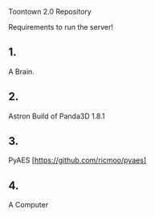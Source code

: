 Toontown 2.0 Repository

Requirements to run the server!

## 1.

A Brain. 

## 2.

Astron Build of Panda3D 1.8.1

## 3.

PyAES [https://github.com/ricmoo/pyaes]

## 4.
A Computer